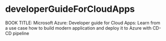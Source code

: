 # developerGuideForCloudApps
BOOK TITLE: Microsoft Azure: Developer guide for Cloud Apps: Learn from a use case how to build modern application and deploy it to Azure with CD- CD pipeline
